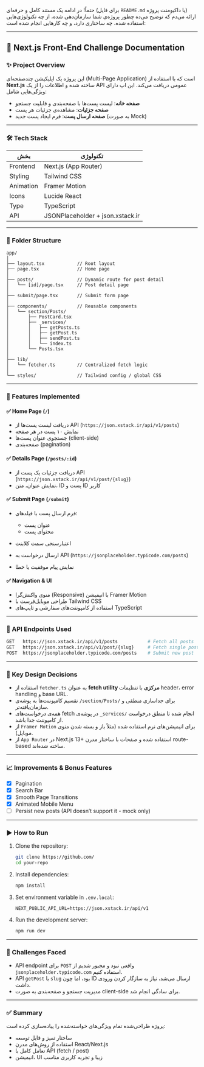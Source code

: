 حتماً! در ادامه یک مستند کامل و حرفه‌ای (برای فایل `README.md` یا داکیومنت پروژه) ارائه می‌دم که توضیح می‌ده چطور پروژه‌ی شما سازمان‌دهی شده، از چه تکنولوژی‌هایی استفاده شده، چه ساختاری دارد، و چه کارهایی انجام شده است:

---

## 🧩 Next.js Front-End Challenge Documentation

### ✨ Project Overview

این پروژه یک اپلیکیشن چندصفحه‌ای (Multi-Page Application) است که با استفاده از **Next.js** ساخته شده و اطلاعات را از یک API عمومی دریافت می‌کند. این اپ دارای ویژگی‌هایی شامل:

- **صفحه خانه**: لیست پست‌ها با صفحه‌بندی و قابلیت جستجو
- **صفحه جزئیات**: مشاهده‌ی جزئیات هر پست
- **صفحه ارسال پست**: فرم ایجاد پست جدید (به صورت Mock)

---

### 🛠️ Tech Stack

| بخش       | تکنولوژی                         |
| --------- | -------------------------------- |
| Frontend  | Next.js (App Router)             |
| Styling   | Tailwind CSS                     |
| Animation | Framer Motion                    |
| Icons     | Lucide React                     |
| Type      | TypeScript                       |
| API       | JSONPlaceholder + json.xstack.ir |

---

### 📁 Folder Structure

```
app/
│
├── layout.tsx            // Root layout
├── page.tsx              // Home page
│
├── posts/                // Dynamic route for post detail
│   └── [id]/page.tsx     // Post detail page
│
├── submit/page.tsx       // Submit form page
│
├── components/           // Reusable components
│   └── section/Posts/
│       ├── PostCard.tsx
│       ├── _services/
│       │   ├── getPosts.ts
│       │   ├── getPost.ts
│       │   ├── sendPost.ts
│       │   └── index.ts
│       └── Posts.tsx
│
├── lib/
│   └── fetcher.ts        // Centralized fetch logic
│
└── styles/               // Tailwind config / global CSS
```

---

### 📌 Features Implemented

#### ✅ Home Page (`/`)

- دریافت لیست پست‌ها از API (`https://json.xstack.ir/api/v1/posts`)
- نمایش ۱۰ پست در هر صفحه
- جستجوی عنوان پست‌ها (client-side)
- صفحه‌بندی (pagination)

#### ✅ Details Page (`/posts/:id`)

- دریافت جزئیات یک پست از API (`https://json.xstack.ir/api/v1/post/{slug}`)
- نمایش عنوان، متن، ID پست و ID کاربر

#### ✅ Submit Page (`/submit`)

- فرم ارسال پست با فیلدهای:

  - عنوان پست
  - محتوای پست

- اعتبارسنجی سمت کلاینت
- ارسال درخواست به API (`https://jsonplaceholder.typicode.com/posts`)
- نمایش پیام موفقیت یا خطا

#### ✅ Navigation & UI

- منوی واکنش‌گرا (Responsive) با انیمیشن Framer Motion
- طراحی موبایل‌فرست با Tailwind CSS
- استفاده از کامپوننت‌های سفارشی و تایپ‌های TypeScript

---

### 🚧 API Endpoints Used

```bash
GET   https://json.xstack.ir/api/v1/posts           # Fetch all posts
GET   https://json.xstack.ir/api/v1/post/{slug}     # Fetch single post
POST  https://jsonplaceholder.typicode.com/posts    # Submit new post
```

---

### 🧠 Key Design Decisions

- استفاده از `fetcher.ts` به عنوان **fetch utility مرکزی** با تنظیمات header، error handling و base URL.
- تقسیم کامپوننت‌ها به پوشه‌ی `/section/Posts/` برای جداسازی منطقی و سازمان‌یافته‌تر.
- همه‌ی درخواست‌های fetch در پوشه‌ی `_services/` انجام شده تا منطق درخواست از کامپوننت جدا باشد.
- از `Framer Motion` برای انیمیشن‌های نرم استفاده شده (مثلاً باز و بسته شدن منوی موبایل).
- از `App Router` در Next.js 13+ استفاده شده و صفحات با ساختار مدرن route-based ساخته شده‌اند.

---

### 📈 Improvements & Bonus Features

- [x] Pagination
- [x] Search Bar
- [x] Smooth Page Transitions
- [x] Animated Mobile Menu
- [ ] Persist new posts (API doesn’t support it - mock only)

---

### ▶️ How to Run

1. Clone the repository:

   ```bash
   git clone https://github.com/
   cd your-repo
   ```

2. Install dependencies:

   ```bash
   npm install
   ```

3. Set environment variable in `.env.local`:

   ```
   NEXT_PUBLIC_API_URL=https://json.xstack.ir/api/v1
   ```

4. Run the development server:

   ```bash
   npm run dev
   ```

---

### 🧪 Challenges Faced

- API endpoint برای `POST` واقعی نبود و مجبور شدیم از `jsonplaceholder.typicode.com` استفاده کنیم.
- API `getPost` با `slug` بود، اما چون ID ارسال می‌شد، نیاز به سازگار کردن ورودی داشت.
- مدیریت جستجو و صفحه‌بندی به صورت client-side برای سادگی انجام شد.

---

### ✅ Summary

پروژه طراحی‌شده تمام ویژگی‌های خواسته‌شده را پیاده‌سازی کرده است:

- ساختار تمیز و قابل توسعه
- استفاده از روش‌های مدرن React/Next.js
- تعامل کامل با API (fetch / post)
- انیمیشن، UI زیبا و تجربه کاربری مناسب
